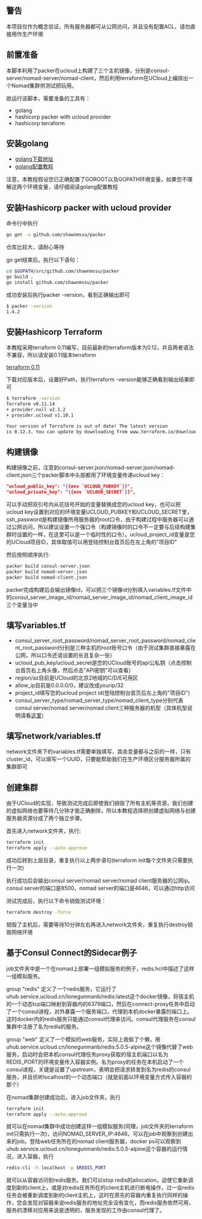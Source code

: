 ## 警告
本项目仅作为概念验证，所有服务器都可从公网访问，并且没有配置ACL，请勿直接用作生产环境

## 前置准备

本脚本利用了packer在ucloud上构建了三个主机镜像，分别是consul-server/nomad-server/nomad-client，然后利用terraform在UCloud上编排出一个Nomad集群供测试把玩用。

欲运行该脚本，需要准备的工具有：
* golang
* hashicorp packer with ucloud provider
* hashicorp terraform

## 安装golang
* [golang下载地址](https://golang.org/dl/)
* [golang配置教程](https://golang.org/doc/install)

注意，本教程假设您已正确配置了GOROOT以及GOPATH环境变量，如果您不理解这两个环境变量，请仔细阅读golang配置教程

## 安装Hashicorp packer with ucloud provider

命令行中执行
```bash
go get -u github.com/shawnmssu/packer
```

仓库比较大，请耐心等待

go get结束后，执行以下语句：
```bash
cd $GOPATH/src/github.com/shawnmssu/packer
go build .
go install github.com/shawnmssu/packer
```

成功安装后执行packer -version，看到正确输出即可
```bash
$ packer -version
1.4.2
```

## 安装Hashicorp Terraform
本教程采用terraform 0.11编写，目前最新的terraform版本为0.12，并且两者语法不兼容，所以请安装0.11版本terraform

[terraform 0.11](https://releases.hashicorp.com/terraform/0.11.14/)

下载对应版本后，设置好Path，执行terraform -version能够正确看到输出结果即可
```bash
$ terraform -version
Terraform v0.11.14
+ provider.null v2.1.2
+ provider.ucloud v1.10.1

Your version of Terraform is out of date! The latest version
is 0.12.3. You can update by downloading from www.terraform.io/downloads.html
```

## 构建镜像
构建镜像之前，注意到consul-server.json/nomad-server.json/nomad-client.json三个packer脚本中头部都用了环境变量传递ucloud key：
```json
"ucloud_public_key": "{{env `UCLOUD_PUBKEY`}}",
"ucloud_private_key": "{{env `UCLOUD_SECRET`}}",
```

可以手动把双引号内从花括号开始的变量替换成您的ucloud key，也可以把ucloud key设置到对应的环境变量UCLOUD_PUBKEY和UCLOUD_SECRET里，ssh_password是构建镜像所用服务器的root口令，由于构建过程中服务器可以通过公网访问，所以建议设置一个强口令（构建镜像时的口令不一定要与后续构建集群时设置的一样，在这里可以是一个临时性的口令）。ucloud_project_id变量是您的UCloud项目ID，具体取值可以用登陆控制台首页后在左上角的"项目ID"

然后按照顺序执行:
```bash
packer build consul-server.json
packer build nomad-server.json
packer build nomad-client.json
```

packer完成构建后会输出镜像id，可以把三个镜像id分别填入variables.tf文件中的consul_server_image_id/nomad_server_image_id/nomad_client_image_id三个变量当中

## 填写variables.tf
* consul_server_root_password/nomad_server_root_password/nomad_client_root_password分别是三种主机的root账号口令（由于测试集群直接暴露在公网，所以口令还请设置的长且复杂一些）
* ucloud_pub_key/ucloud_secret是您的UCloud账号的api公私钥（点击控制台首页右上角头像，然后点击"API密钥"可以查看）
* region/az目前是UCloud的北京2地域的C/D/E可用区
* allow_ip目前是0.0.0.0/0，建议改成yourip/32
* project_id填写您的ucloud project id(登陆控制台首页后左上角的"项目ID")
* consul_server_type/nomad_server_type/nomad_client_type分别代表consul server/nomad server/nomad client三种服务器的机型（具体机型说明请看[这里](https://www.terraform.io/docs/providers/ucloud/r/instance.html#instance_type)）

## 填写network/variables.tf
network文件夹下的variables.tf需要单独填写，其余变量都与之前的一样，只有cluster_id，可以填写一个UUID，只要能帮助我们在生产环境区分服务器所属的集群即可

## 创建集群

由于UCloud的实现，导致测试完成后即使我们销毁了所有主机等资源，我们创建的虚拟网络也要等待几分钟才能正确删除，所以本教程选择把创建虚拟网络与创建服务器资源分成了两个独立步骤。

首先进入network文件夹，执行:
```bash
terraform init
terraform apply --auto-approve
```
成功后转到上层目录，重复执行以上两步语句(terraform init每个文件夹只需要执行一次)

执行成功后会输出consul server/nomad server/nomad client服务器的公网ip。consul server的端口是8500，nomad server的端口是4646，可以通过http访问

测试完成后，执行以下命令销毁测试环境：
```bash
terraform destroy -force
```
销毁了主机后，需要等待10分钟左右再进入network文件夹，重复执行destroy销毁网络环境

## 基于Consul Connect的Sidecar例子
job文件夹中是一个在nomad上部署一组模拟服务的例子，redis.hcl中描述了这样一组模拟服务。

group "redis" 定义了一个redis服务，它运行了uhub.service.ucloud.cn/lonegunmanb/redis:latest这个docker镜像，将宿主机的一个动态tcp端口映射到容器内的6379端口，然后在connect-proxy任务中启动了一个consul进程，对外暴露一个服务端口，代理到本机docker暴露的端口上。这时docker内的redis服务只能通过consul代理来访问。consul代理服务在consul集群中注册了名为redis的服务。

group "web" 定义了一个模拟的web服务，实际上我偷了个懒，用uhub.service.ucloud.cn/lonegunmanb/redis:5.0.5-alpine这个镜像代替了web服务，启动时会把本机consul代理任务proxy获取的宿主机端口以名为REDIS_PORT的环境变量传入容器实例。名为proxy的任务在本机启动了一个consul进程，关键是设置了upstream，表明会把请求转发到名为redis的consul服务，并且侦听localhost的一个动态端口（就是前面以环境变量方式传入容器的那个）

在nomad集群创建成功后，进入job文件夹，执行
```bash
terraform init
terraform apply --auto-approve
```
就可以在nomad集群中成功创建这样一组模拟服务(同理，job文件夹的terraform init只需执行一次)，访问NOMAD_SERVER_IP:4646，可以在job中观察到创建出来的job。登陆web任务所在的nomad client服务器，docker ps可以观察到uhub.service.ucloud.cn/lonegunmanb/redis:5.0.5-alpine这个容器的运行情况，进入容器，执行
```bash
redis-cli -h localhost -p $REDIS_PORT
```
就可以从容器访问到redis服务。我们可以stop redis的allocation，迫使它重新调度到新的client上，或是对redis任务所在的client主机进行断电操作，过一会redis任务会被重新调度到新的client主机上，这时在原先的容器内重复执行同样的操作，您会发现对容器来说redis服务的地址完全没有变化，而redis服务依然可用，服务的漂移对应用来说是透明的，服务发现的工作由consul代理了。